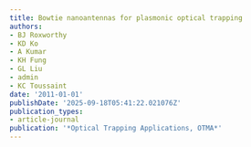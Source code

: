 ```yaml
---
title: Bowtie nanoantennas for plasmonic optical trapping
authors:
- BJ Roxworthy
- KD Ko
- A Kumar
- KH Fung
- GL Liu
- admin
- KC Toussaint
date: '2011-01-01'
publishDate: '2025-09-18T05:41:22.021076Z'
publication_types:
- article-journal
publication: '*Optical Trapping Applications, OTMA*'
---
```

